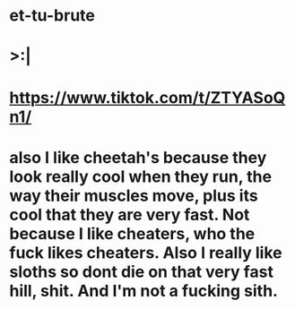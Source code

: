# et-tu-brute
# >:|
# https://www.tiktok.com/t/ZTYASoQn1/
# also I like cheetah's because they look really cool when they run, the way their muscles move, plus its cool that they are very fast. Not because I like cheaters, who the fuck likes cheaters. Also I really like sloths so dont die on that very fast hill, shit. And I'm not a fucking sith. 
